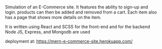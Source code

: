 Simulation of an E-Commerce site. It features the ability to sign-up and login. products can then be added and removed from a cart. Each item also has a page that shows more details on the item.

It is written using React and SCSS for the front-end and for the backend Node JS, Express, and Mongodb are used

deployment at: https://mern-e-commerce-site.herokuapp.com/